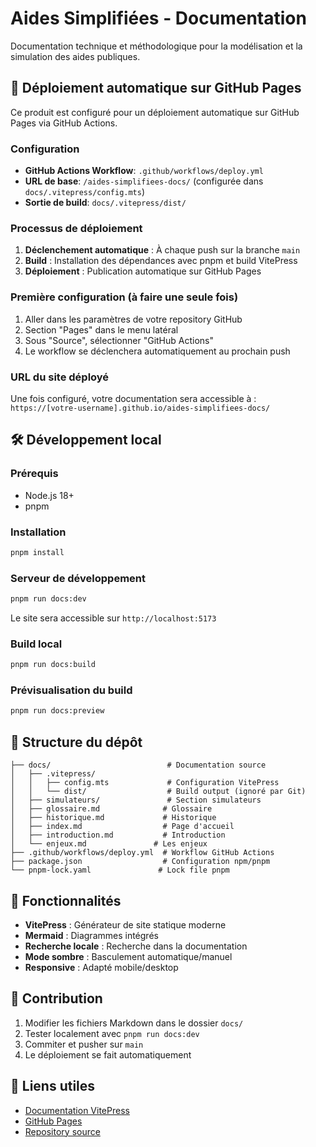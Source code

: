 # Aides Simplifiées - Documentation

Documentation technique et méthodologique pour la modélisation et la simulation des aides publiques.

## 🚀 Déploiement automatique sur GitHub Pages

Ce produit est configuré pour un déploiement automatique sur GitHub Pages via GitHub Actions.

### Configuration

- **GitHub Actions Workflow**: `.github/workflows/deploy.yml`
- **URL de base**: `/aides-simplifiees-docs/` (configurée dans `docs/.vitepress/config.mts`)
- **Sortie de build**: `docs/.vitepress/dist/`

### Processus de déploiement

1. **Déclenchement automatique** : À chaque push sur la branche `main`
2. **Build** : Installation des dépendances avec pnpm et build VitePress
3. **Déploiement** : Publication automatique sur GitHub Pages

### Première configuration (à faire une seule fois)

1. Aller dans les paramètres de votre repository GitHub
2. Section "Pages" dans le menu latéral
3. Sous "Source", sélectionner "GitHub Actions"
4. Le workflow se déclenchera automatiquement au prochain push

### URL du site déployé

Une fois configuré, votre documentation sera accessible à :
`https://[votre-username].github.io/aides-simplifiees-docs/`

## 🛠 Développement local

### Prérequis

- Node.js 18+
- pnpm

### Installation

```bash
pnpm install
```

### Serveur de développement

```bash
pnpm run docs:dev
```

Le site sera accessible sur `http://localhost:5173`

### Build local

```bash
pnpm run docs:build
```

### Prévisualisation du build

```bash
pnpm run docs:preview
```

## 📁 Structure du dépôt

```
├── docs/                          # Documentation source
│   ├── .vitepress/
│   │   ├── config.mts             # Configuration VitePress
│   │   └── dist/                  # Build output (ignoré par Git)
│   ├── simulateurs/               # Section simulateurs
│   ├── glossaire.md              # Glossaire
│   ├── historique.md             # Historique
│   ├── index.md                  # Page d'accueil
│   ├── introduction.md           # Introduction
│   └── enjeux.md               # Les enjeux
├── .github/workflows/deploy.yml  # Workflow GitHub Actions
├── package.json                  # Configuration npm/pnpm
└── pnpm-lock.yaml               # Lock file pnpm
```

## 🎨 Fonctionnalités

- **VitePress** : Générateur de site statique moderne
- **Mermaid** : Diagrammes intégrés
- **Recherche locale** : Recherche dans la documentation
- **Mode sombre** : Basculement automatique/manuel
- **Responsive** : Adapté mobile/desktop

## 📝 Contribution

1. Modifier les fichiers Markdown dans le dossier `docs/`
2. Tester localement avec `pnpm run docs:dev`
3. Commiter et pusher sur `main`
4. Le déploiement se fait automatiquement

## 🔗 Liens utiles

- [Documentation VitePress](https://vitepress.dev/)
- [GitHub Pages](https://pages.github.com/)
- [Repository source](https://github.com/betagouv/aides-simplifiees-docs)
